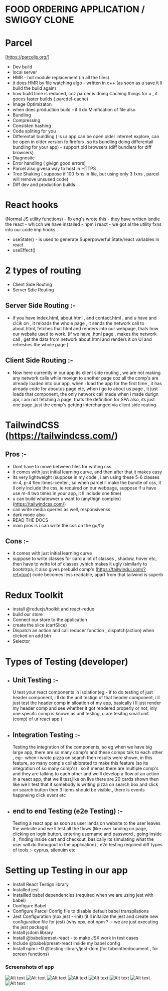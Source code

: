 # FOOD ORDERING APPLICATION / SWIGGY CLONE

# Parcel

[https://parceljs.org/]

- Dev build
- local server
- HMR - hot module replacement (in all the files)
- it does HMR by file watching algo - written in c++ (as soon as u save it ll build the build again)
- how build time is reduced, coz parcer is doing Caching things for u , it goces faster builds (.parcdel-cache)
- Image Optimizaton
- when does production build - it ll do Minification of file also
- Bundling
- Compressing
- Consisten hashing
- Code spliting for you
- Differentail bundling ( is ur app can be open older internet explore, can be open in older version fo fireforx, so its bundling doing differentail bundling for your app) - support old browsers (diff bundlers for diff browsers)
- Diagnositc
- Error handling ( givign good errors)
- Parcel also givesa way to host in HTTPS
- Tree Shaking ( suppose if 100 fxns in file, but using only 3 fxns , parcel will remove unsused code)
- Diff dev and production builds

# React hooks

(Normal JS utility functions) - fb eng's wrote this - they have written isndie the react - whicch we have installed - npm i react - we got al the utility fxns into our code
imp hooks

- useState() - is used to generate Superpowerful State/react variables in react
- useEffect()

# 2 types of routing

- Client Side Routing
- Server Sdie Routing

## Server Side Routing :-

- if you have index.html, about.html , and contact.html , and u have <about> and clcik on </about> , it reloads the whole page , it sends the network call to about.html, fetches that html and renders into our webpage, thats how our website used to work. (if we have .html page , makes the network call , get the data from network about.html and renders it on UI and refreshes the whole page )

## Client Side Routing :-

- Now here currently in our app its client side routing , we are not making any network calls while movign to another page coz all the comp's are already loaded into our app, when i load the app for the first time , it has already code for aboutus page etc, when i go to about us page , it just loads that component, the only network call made when i made durign api, i am not fetching a page, thats the definition for SPA also, its just one page ,just the comp's getting interchanged via client side routing

# TailwindCSS (https://tailwindcss.com/)

## Pros :-

- Dont have to move between files for writing css
- it comes with just initial learning curve, and then after that it makes easy
- its very lightweight (suppose in my code , i am using these 5-6 classes m-4, p-4 flex itmes-center , so when parcel ll make the bundle of css, it ll only include the css, ie required on our webpage, suppose if u have use m-4 two times in your app, it ll include one time)
- u can build whatewver u want to (anythign complex) (https://tailwindcss.com/)
- can write media queries as well, responsivenss
- dark mode also
- READ THE DOCS
- main pros is i can write the css on the go/fly

## Cons :-

- it comes with just initial learning curve
- suppose to write classes for card a lot of classes , shadow, hover etc, then have to write lot of classes ,which makes it ugly (similarly to bootstrpa, it also gives prebuild comp's (https://tailwindui.com/?ref=top)) code becomes less readable, apart from that tailwind is superb

# Redux Toolkit

- install @reduxjs/toolkit and react-redux
- build our store
- Connect our store to the application
- create the slice (cartSlice)
- Dispatch an action and call reducer function , dispatch(action) when clicked on add btn
- Selector

# Types of Testing (developer)

- ## Unit Testing :-
  U test your react components in isolation(eg:- if to do testing of just header component, i ll do the unit testign of that header component, i ll just test the header comp in siloation of my app, basically i ll just render my header comp and see whether it got rendered properly or not, inly one specifc comp is known as unit testing, u are tesitng small unit (comp) of ur react app )
- ## Integration Testing :-

  Testing the integration of the components, so eg when we have big large app, there are so many comp's and these comps talk to each other , eg:- when i wrote pizza on search then results were shown, in this feature, so many comp's collablorated to make this feature (so its integration of so many comp's) . so it menas there are multiple comp's and they are talking to each other and we ll develop a flow of an action in a react app, that we ll test,like on live there are 20 cards shown then like we ll test that if somebody is writing pizza on search box and click on search button then 3 items should be visible., there is events happneing click event etc

- ## end to end Testing (e2e Testing) :-
  Testing a react app as soon as user lands on website to the user leaves the website and we ll test all the flows (like user landing on page, clicking on login button, entering username and password , going inside it , finding inside cart and checkout, basically its simulating what the user will do througout in the application) , e2e testing requried diff types of tools :- cyprus, silenuim etc
  <!-- As a developer we are majorly concerned about first two types of testing -->

# Setting up Testing in our app

- Install React Testign library
- Installed jest
- Installled babel dependencies (required when we are using jest with babel)
- Configure Babel
- Configure Parcel Config file to disable default babel transpilations
- Jest Configuration (npx jest --init) (it ll initalize the jest and create new configuration file for jest) (why npx, not npm ? :- we are just executing the jest package)
- Install jsdom library
- Install @babel/preset-react - to make JSX work in test cases
- Include @babel/preset-react inside my babel config
- Install npm i -D @testing-library/jest-dom (for tobeinthedocument , for screen functions)

### Screenshots of app

![Alt text](./assets/images/ss1.png)
![Alt text](./assets/images/ss2.png)
![Alt text](./assets/images/ss3.png)
![Alt text](./assets/images/ss4.png)
![Alt text](./assets/images/ss5.png)
![Alt text](./assets/images/ss6.png)
![Alt text](./assets/images/ss7.png)
![Alt text](./assets/images/ss8.png)
